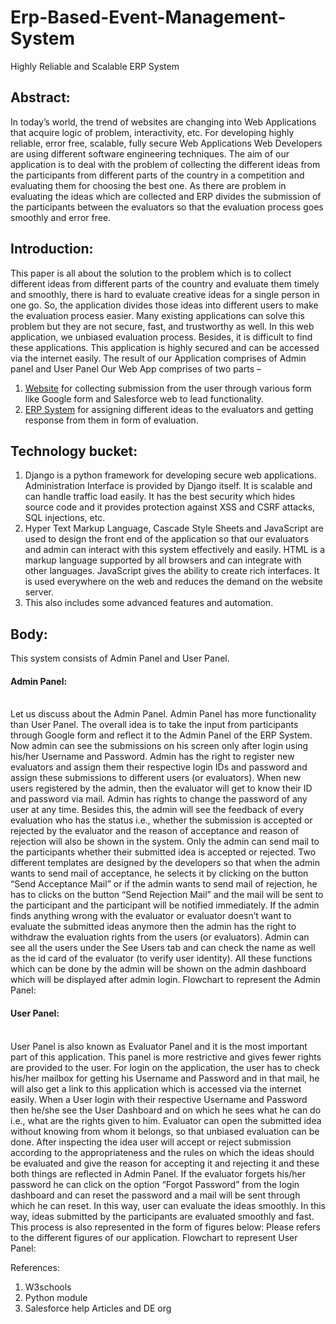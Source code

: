 # Erp-Based-Event-Management-System
Highly Reliable and Scalable ERP System

## Abstract:
In today’s world, the trend of websites are changing into Web Applications that acquire logic of problem, interactivity, etc. For developing highly reliable, error free, scalable, fully secure Web Applications Web Developers are using different software engineering techniques. The aim of our application is to deal with the problem of collecting the different ideas from the participants from different parts of the country in a competition and evaluating them for choosing the best one. As there are problem in evaluating the ideas which are collected and ERP divides the submission of the participants between the evaluators so that the evaluation process goes smoothly and error free.

## Introduction:
This paper is all about the solution to the problem which is to collect different ideas from different parts of the country and evaluate them timely and smoothly, there is hard to evaluate creative ideas for a single person in one go.
 So, the application divides those ideas into different users to make the evaluation process easier. Many existing applications can solve this problem but they are not secure, fast, and trustworthy as well. In this web application, we unbiased evaluation process. Besides, it is difficult to find these applications. This application is highly secured and can be accessed via the internet easily. 
The result of our Application comprises of Admin panel and User Panel
Our Web App comprises of two parts – 
1. <a href="mietcsi.tech">Website</a> for collecting submission from the user through various form like Google form and Salesforce web to lead functionality.   
2. <a href="udyat.pythonanywhere.com">ERP System</a> for assigning different ideas to the evaluators and getting response from them in form of evaluation.
## Technology bucket:
1.	Django is a python framework for developing secure web applications. Administration Interface is provided by Django itself. It is scalable and can handle traffic load easily. It has the best security which hides source code and it provides protection against XSS and CSRF attacks, SQL injections, etc. 
2.	Hyper Text Markup Language, Cascade Style Sheets and JavaScript are used to design the front end of the application so that our evaluators and admin can interact with this system effectively and easily. HTML is a markup language supported by all browsers and can integrate with other languages. JavaScript gives the ability to create rich interfaces. It is used everywhere on the web and reduces the demand on the website server.
3.	This also includes some advanced features and automation.


## Body:
This system consists of Admin Panel and User Panel.<br>
<h4>Admin Panel:</h4><br>
Let us discuss about the Admin Panel. Admin Panel has more functionality than User Panel. The overall idea is to take the input from participants through Google form and reflect it to the Admin Panel of the ERP System. Now admin can see the submissions on his screen only after login using his/her Username and Password. Admin has the right to register new evaluators and assign them their respective login IDs and password and assign these submissions to different users (or evaluators). When new users registered by the admin, then the evaluator will get to know their ID and password via mail. Admin has rights to change the password of any user at any time. Besides this, the admin will see the feedback of every evaluation who has the status i.e., whether the submission is accepted or rejected by the evaluator and the reason of acceptance and reason of rejection will also be shown in the system. Only the admin can send mail to the participants whether their submitted idea is accepted or rejected. Two different templates are designed by the developers so that when the admin wants to send mail of acceptance, he selects it by clicking on the button “Send Acceptance Mail” or if the admin wants to send mail of rejection, he has to clicks on the button “Send Rejection Mail” and the mail will be sent to the participant and the participant will be notified immediately. If the admin finds anything wrong with the evaluator or evaluator doesn’t want to evaluate the submitted ideas anymore then the admin has the right to withdraw the evaluation rights from the users (or evaluators). Admin can see all the users under the See Users tab and can check the name as well as the id card of the evaluator (to verify user identity). All these functions which can be done by the admin will be shown on the admin dashboard which will be displayed after admin login.
Flowchart to represent the Admin Panel:

 


 


 


 


 


 


 


 
<h4>User Panel:</h4><br>
User Panel is also known as Evaluator Panel and it is the most important part of this application. This panel is more restrictive and gives fewer rights are provided to the user. For login on the application, the user has to check his/her mailbox for getting his Username and Password and in that mail, he will also get a link to this application which is accessed via the internet easily. When a User login with their respective Username and Password then he/she see the User Dashboard and on which he sees what he can do i.e., what are the rights given to him. Evaluator can open the submitted idea without knowing from whom it belongs, so that unbiased evaluation can be done. After inspecting the idea user will accept or reject submission according to the appropriateness and the rules on which the ideas should be evaluated and give the reason for accepting it and rejecting it and these both things are reflected in Admin Panel. If the evaluator forgets his/her password he can click on the option “Forgot Password” from the login dashboard and can reset the password and a mail will be sent through which he can reset. In this way, user can evaluate the ideas smoothly.
In this way, ideas submitted by the participants are evaluated smoothly and fast. This process is also represented in the form of figures below: Please refers to the different figures of our application.
Flowchart to represent User Panel:
       


References:
1.	W3schools
2.	Python module 
3.	Salesforce help Articles and DE org
